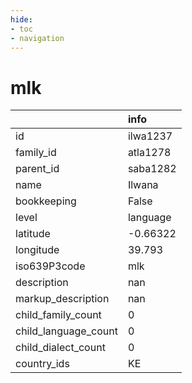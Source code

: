 ```yaml
---
hide:
- toc
- navigation
---
```

# mlk
|                      | info     |
|:---------------------|:---------|
| id                   | ilwa1237 |
| family_id            | atla1278 |
| parent_id            | saba1282 |
| name                 | Ilwana   |
| bookkeeping          | False    |
| level                | language |
| latitude             | -0.66322 |
| longitude            | 39.793   |
| iso639P3code         | mlk      |
| description          | nan      |
| markup_description   | nan      |
| child_family_count   | 0        |
| child_language_count | 0        |
| child_dialect_count  | 0        |
| country_ids          | KE       |